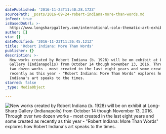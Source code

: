 ```yaml
---
datePublished: '2016-11-23T11:40:28.172Z'
sourcePath: _posts/2016-09-24-robert-indiana-more-than-words.md
inFeed: true
isBasedOnUrl: >-
  http://www.longsharpgallery.com/international-solo-thematic-art-exhibitions-lsg/robert-indiana-more-than-words
author: []
via: {}
dateModified: '2016-11-23T11:26:45.121Z'
title: 'Robert Indiana: More Than Words'
publisher: {}
description: >-
  New works created by Robert Indiana (b. 1928) will be on exhibit at Long-Sharp
  Gallery (Indianapolis) from October 14 though November 13, 2016. Through over
  two dozen works - most created in the last eight years and some created as
  recently as this year - "Robert Indiana: More Than Words" explores how Robert
  Indiana's art speaks to the times.
starred: false
_type: MediaObject

---
```

![New works created by Robert Indiana (b. 1928) will be on exhibit at Long-Sharp Gallery (Indianapolis) from October 14 though November 13, 2016. Through over two dozen works - most created in the last eight years and some created as recently as this year - "Robert Indiana: More Than Words" explores how Robert Indiana's art speaks to the times.](https://the-grid-user-content.s3-us-west-2.amazonaws.com/6b58c87d-3b9e-4288-91c0-68a8d9a80833.jpg)